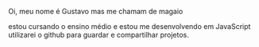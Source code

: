 Oi, meu nome é Gustavo mas me chamam de magaio

estou cursando o ensino médio e estou me desenvolvendo em JavaScript
utilizarei o github para guardar e compartilhar projetos.
